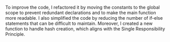 To improve the code, I refactored it by moving the constants to the global scope to prevent redundant declarations and to make the main function more readable. I also simplified the code by reducing the number of if-else statements that can be difficult to maintain. Moreover, I created a new function to handle hash creation, which aligns with the Single Responsibility Principle.
